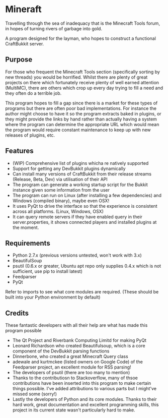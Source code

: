 Mineraft
========

Travelling through the sea of inadequacy that is the Minecraft Tools forum, in hopes of turning rivers of garbage into gold.

A program designed for the layman, who hopes to construct a functional CraftBukkit server.

Purpose
-------

For those who frequent the Minecraft Tools section (specifically sorting by new threads) you would be horrified.
Whilst there are plenty of great projects on there which fortunately receive plenty of well earned attention (MultiMC),
there are others which crop up every day trying to fill a need and they often do a terrible job.

This program hopes to fill a gap since there is a market for these types of programs but there are often poor bad
implementations. For instance the author might choose to have it so the program extracts baked in plugins, or they might
provide the links by hand rather than actually having a system where the program can determine the appropriate URL which
would mean the program would require constant maintenance to keep up with new releases of plugins, etc.

Features
--------

- (WIP) Comprehensive list of plugins whicha re natively supported
- Support for getting any DevBukkit plugins dynamically
- Can install many versions of CraftBukkit from their release streams (Release, Beta, Dev) via utilisation of their API
- The program can generate a working startup script for the Bukkit instance given some information from the user
- The program can run on Linux (after installing a few dependencies) and Windows (compiled binary), maybe even OSX!
- It uses PyQt to drive the interface so that the experience is consistent across all platforms. (Linux, Windows, OSX)
- It can query remote servers if they have enabled query in their server.properties, it shows connected players and
installed plugins at the moment.

Requirements
------------

- Python 2.7.x (previous versions untested, won't work with 3.x)
- BeautifulSoup
- psutil (0.6.x or greater, Ubuntu apt repo only supplies 0.4.x which is not sufficient, use pip to install latest)
- Feedparser
- PyQt

Refer to imports to see what core modules are required. (These should be built into your Python environment by default)

Credits
-------

These fantastic developers with all their help are what has made this program possible
* The Qt Project and Riverbank Computing Limitd for making PyQt
* Leonard Richardson who created Beautifulsoup, which is a core component of the DevBukkit parsing functions
* Dinnerbone, who created a great Minecraft Query class
* adewale and kurtmckee (listed owners on Google Code) of the Feedparser project, an excellent module for RSS parsing!
* The developers of psutil (there are too many to mention)
* Thanks to the contributiosn to Stackoverflow, many of thsoe contributions have been inserted into this program to make
certain things possible. I've added attributions to various parts but I might've missed some (sorry!)
* Lastly the developers of Python and its core modules. Thanks to their hard work, great documentation and excellent
programming skills, this project in its current state wasn't particularly hard to make.